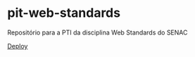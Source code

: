 # pit-web-standards
Repositório para a PTI da disciplina Web Standards do SENAC

[Deploy](https://pit-web-standards.vercel.app)
